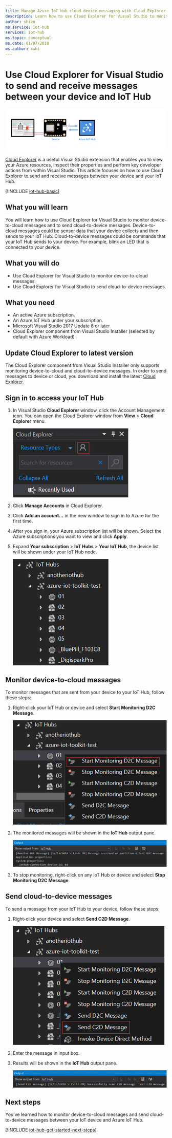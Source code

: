 ```yaml
---
title: Manage Azure IoT Hub cloud device messaging with Cloud Explorer for Visual Studio | Microsoft Docs
description: Learn how to use Cloud Explorer for Visual Studio to monitor device to cloud messages and send cloud to device messages in Azure IoT Hub.
author: shizn
ms.service: iot-hub
services: iot-hub
ms.topic: conceptual
ms.date: 01/07/2018
ms.author: xshi
---
```


# Use Cloud Explorer for Visual Studio to send and receive messages between your device and IoT Hub

![End-to-end diagram](./media/iot-hub-visual-studio-cloud-device-messaging/e-to-e-diagram.png)

[Cloud Explorer](https://marketplace.visualstudio.com/items?itemName=ms-azuretools.CloudExplorerForVS) is a useful Visual Studio extension that enables you to view your Azure resources, inspect their properties and perform key developer actions from within Visual Studio. This article focuses on how to use Cloud Explorer to send and receive messages between your device and your IoT Hub.

[!INCLUDE [iot-hub-basic](../../includes/iot-hub-basic-partial.md)]

## What you will learn

You will learn how to use Cloud Explorer for Visual Studio to monitor device-to-cloud messages and to send cloud-to-device messages. Device-to-cloud messages could be sensor data that your device collects and then sends to your IoT Hub. Cloud-to-device messages could be commands that your IoT Hub sends to your device. For example, blink an LED that is connected to your device.

## What you will do

- Use Cloud Explorer for Visual Studio to monitor device-to-cloud messages.
- Use Cloud Explorer for Visual Studio to send cloud-to-device messages.

## What you need

- An active Azure subscription.
- An Azure IoT Hub under your subscription.
- Microsoft Visual Studio 2017 Update 8 or later
- Cloud Explorer component from Visual Studio Installer (selected by default with Azure Workload)

## Update Cloud Explorer to latest version

The Cloud Explorer component from Visual Studio Installer only supports monitoring device-to-cloud and cloud-to-device messages. In order to send messages to device or cloud, you download and install the latest [Cloud Explorer](https://marketplace.visualstudio.com/items?itemName=ms-azuretools.CloudExplorerForVS).

## Sign in to access your IoT Hub

1. In Visual Studio **Cloud Explorer** window, click the Account Management icon. You can open the Cloud Explorer window from **View** > **Cloud Explorer** menu.

    ![Click Account Management](media/iot-hub-visual-studio-cloud-device-messaging/click-account-management.png)


2. Click **Manage Accounts** in Cloud Explorer.

3. Click **Add an account...** in the new window to sign in to Azure for the first time.

4. After you sign in, your Azure subscription list will be shown. Select the Azure subscriptions you want to view and click **Apply**.

5. Expand **Your subscription** > **IoT Hubs** > **Your IoT Hub**, the device list will be shown under your IoT Hub node.

    ![Device List](media/iot-hub-visual-studio-cloud-device-messaging/device-list.png)

## Monitor device-to-cloud messages

To monitor messages that are sent from your device to your IoT Hub, follow these steps:

1. Right-click your IoT Hub or device and select **Start Monitoring D2C Message**.

    ![Start Monitoring D2C Message](media/iot-hub-visual-studio-cloud-device-messaging/start-monitoring-d2c-message.png)

2. The monitored messages will be shown in the **IoT Hub** output pane.

    ![Monitoring D2C Message Result](media/iot-hub-visual-studio-cloud-device-messaging/monitor-d2c-message-result.png)

3. To stop monitoring, right-click on any IoT Hub or device and select **Stop Monitoring D2C Message**.

## Send cloud-to-device messages

To send a message from your IoT Hub to your device, follow these steps:

1. Right-click your device and select **Send C2D Message**.

    ![Send C2D Message](media/iot-hub-visual-studio-cloud-device-messaging/send-c2d-message.png)

2. Enter the message in input box.

3. Results will be shown in the **IoT Hub** output pane.

    ![Send C2D Message Result](media/iot-hub-visual-studio-cloud-device-messaging/send-c2d-message-result.png)

## Next steps

You’ve learned how to monitor device-to-cloud messages and send cloud-to-device messages between your IoT device and Azure IoT Hub.

[!INCLUDE [iot-hub-get-started-next-steps](../../includes/iot-hub-get-started-next-steps.md)]